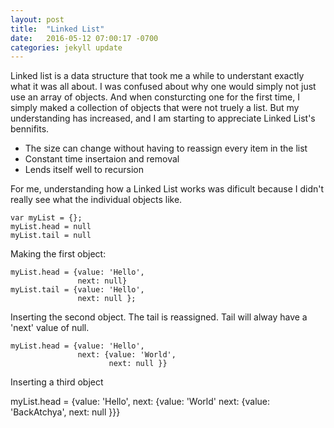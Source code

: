 ```yaml
---
layout: post
title:  "Linked List"
date:   2016-05-12 07:00:17 -0700
categories: jekyll update
---
```







Linked list is a data structure that took me a while to understant exactly what it was all about.  I was confused about why one would simply not just use an array of objects.  And when consturcting one for the first time, I simply maked a collection of objects that were not truely a list.  But my understanding has increased, and I am starting to appreciate Linked List's bennifits.  

- The size can change without having to reassign every item in the list 
- Constant time insertaion and removal
- Lends itself well to recursion

For me, understanding how a Linked List works was dificult because I didn't really see what the individual objects like.

```
var myList = {};
myList.head = null
myList.tail = null
```

Making the first object:

```
myList.head = {value: 'Hello',
               next: null}
myList.tail = {value: 'Hello',
               next: null };
```

Inserting the second object.  The tail is reassigned.  Tail will alway have a 'next' value of null.

```
myList.head = {value: 'Hello',
               next: {value: 'World',    
                      next: null }}
```

Inserting a third object

myList.head = {value: 'Hello',
							 next: {value: 'World' 
											next: {value: 'BackAtchya',
														 next: null }}}




<!-- Working on understanding the four basic data structures in JavaScript and how to work with them.  These are Functional, Functional Sharred, Prototypal, and Pseudoclassical.  I am deffinitly feeling the Pseudoclassical more at this point.  It looks way easier to use.  Fortunately, some of the seniors in in the cohort ahead, directed me to Ryan Atkinson's awsome blog on these very structures: [JavaScript Classes and Instantiation Patterns](http://www.ryanatkinson.io/javascript-instantiation-patterns/)

There's not much point in my repeating what is on his blog.  What I will say is that from my total noob perspective, I would lean towards using Pseudoclassical because it seem way more straight forward than all the others - with the exception of Functional. --> 



[jekyll-docs]: http://jekyllrb.com/docs/home
[jekyll-gh]:   https://github.com/jekyll/jekyll
[jekyll-talk]: https://talk.jekyllrb.com/
